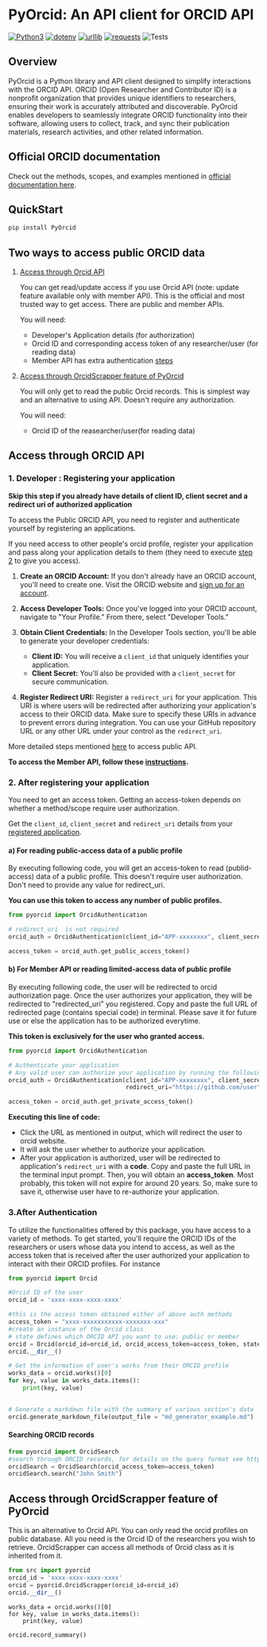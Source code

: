 # PyOrcid: An API client for ORCID API

[![Python3](https://img.shields.io/badge/Python3-%233776AB.svg?style=flat-square&logo=python&logoColor=white)](https://www.python.org/)
[![dotenv](https://img.shields.io/badge/dotenv-%230a9e0a.svg?style=flat-square)](https://pypi.org/project/python-dotenv/)
[![urllib](https://img.shields.io/badge/urllib-%233776AB.svg?style=flat-square&logo=python&logoColor=white)](https://docs.python.org/3/library/urllib.html)
[![requests](https://img.shields.io/badge/requests-%233776AB.svg?style=flat-square&logo=python&logoColor=white)](https://docs.python-requests.org/en/master/)
![Tests](https://github.com/sri0606/PyOrcid/actions/workflows/tests.yml/badge.svg)


## Overview

PyOrcid is a Python library and API client designed to simplify interactions with the ORCID API. ORCID (Open Researcher and Contributor ID) is a nonprofit organization that provides unique identifiers to researchers, ensuring their work is accurately attributed and discoverable. PyOrcid enables developers to seamlessly integrate ORCID functionality into their software, allowing users to collect, track, and sync their publication materials, research activities, and other related information.

## Official ORCID documentation

Check out the methods, scopes, and examples mentioned in [official documentation here](https://info.orcid.org/documentation/).

## QuickStart
```python
pip install PyOrcid
```
## Two ways to access public ORCID data
1. [Access through Orcid API](#access-through-orcid-api)

   You can get read/update access if you use Orcid API (note: update feature available only with member API). This is the official and most trusted way to get access. There are public and member APIs.
   
   You will need:
     - Developer's Application details (for authorization)
     - Orcid ID and corresponding access token of any researcher/user (for reading data)
     - Member API has extra authentication [steps](https://info.orcid.org/documentation/integration-guide/registering-a-member-api-client/)

2. [Access through OrcidScrapper feature of PyOrcid](#access-through-orcidscrapper-feature-of-pyorcid)

   You will only get to read the public Orcid records. This is simplest way and an alternative to using API. Doesn't require any authorization.
   
   You will need:
     - Orcid ID of the reasearcher/user(for reading data)

## Access through ORCID API
### 1. Developer : Registering your application
**Skip this step if you already have details of client ID, client secret and a redirect uri of authorized application**

To access the Public ORCID API, you need to register and authenticate yourself by registering an applications. 

If you need access to other people's orcid profile, register your application and pass along your application details to them (they need to execute [step 2](#2.after-registering-your-application) to give you access).

1. **Create an ORCID Account:** If you don't already have an ORCID account, you'll need to create one. Visit the ORCID website and [sign up for an account](https://orcid.org/register).

2. **Access Developer Tools:** Once you've logged into your ORCID account, navigate to "Your Profile." From there, select "Developer Tools."

3. **Obtain Client Credentials:** In the Developer Tools section, you'll be able to generate your developer credentials:
   - **Client ID:** You will receive a `client_id` that uniquely identifies your application.
   - **Client Secret:** You'll also be provided with a `client_secret` for secure communication.

4. **Register Redirect URI:** Register a `redirect_uri` for your application. This URI is where users will be redirected after authorizing your application's access to their ORCID data. Make sure to specify these URIs in advance to prevent errors during integration. You can use your GitHub repository URL or any other URL under your control as the `redirect_uri`.

More detailed steps mentioned [here](https://info.orcid.org/ufaqs/how-do-i-register-a-public-api-client/) to access public API.

**To access the Member API, follow these [instructions](https://info.orcid.org/documentation/integration-guide/registering-a-member-api-client/).**

### 2. After registering your application

You need to get an access token. Getting an access-token depends on whether a method/scope require user authorization.

Get the `client_id`, `client_secret` and `redirect_uri` details from your [registered application](https://orcid.org/developer-tools).

#### a) For reading public-access data of a public profile 

By executing following code, you will get an access-token to read (publid-access) data of a public profile. This doesn't require user authorization. Don't need to provide any value for redirect_uri.

**You can use this token to access any number of public profiles.**
```python
from pyorcid import OrcidAuthentication

# redirect_uri  is not required
orcid_auth = OrcidAuthentication(client_id="APP-xxxxxxxx", client_secret="xx-xx-xxxx-xxx")

access_token = orcid_auth.get_public_access_token()
```

#### b) For Member API or reading limited-access data of public profile
By executing following code, the user will be redirected to orcid authorization page. Once the user authorizes your application, they will be redirected to "redirected_uri" you registered. Copy and paste the full URL of redirected page (contains special code) in terminal. Please save it for future use or else the application has to be authorized everytime.

**This token is exclusively for the user who granted access.**
```python
from pyorcid import OrcidAuthentication

# Authenticate your application 
# Any valid user can authorize your application by running the following command 
orcid_auth = OrcidAuthentication(client_id="APP-xxxxxxxx", client_secret="xx-xx-xxxx-xxx",      
                                 redirect_uri="https://github.com/user")

access_token = orcid_auth.get_private_access_token()
```

**Executing this line of code:**
- Click the URL as mentioned in output, which will redirect the user to orcid website.
- It will ask the user whether to authorize your application.
- After your application is authorized, user will be redirected to application's `redirect_uri` with a **code**. Copy and paste the full URL in the terminal input prompt. Then, you will obtain an **access_token**. Most probably, this token will not expire for around 20 years. So, make sure to save it, otherwise user have to re-authorize your application.

### 3.After Authentication

To utilize the functionalities offered by this package, you have access to a variety of methods. To get started, you'll require the ORCID IDs of the researchers or users whose data you intend to access, as well as the access token that is received after the user authorized your application to interact with their ORCID profiles. For instance

```python
from pyorcid import Orcid

#Orcid ID of the user
orcid_id = 'xxxx-xxxx-xxxx-xxxx'

#this is the access token obtained either of above auth methods
access_token = "xxxx-xxxxxxxxxxx-xxxxxxx-xxx" 
#create an instance of the Orcid class
# state defines which ORCID API you want to use: public or member
orcid = Orcid(orcid_id=orcid_id, orcid_access_token=access_token, state = "public")
orcid.__dir__()
```
```python
# Get the information of user's works from their ORCID profile
works_data = orcid.works()[0]
for key, value in works_data.items():
    print(key, value)
```
```python

# Generate a markdown file with the summary of various section's data
orcid.generate_markdown_file(output_file = "md_generator_example.md")
```
#### Searching ORCID records
```python
from pyorcid import OrcidSearch
#search through ORCID records, for details on the query format see https://info.orcid.org/documentation/api-tutorials/api-tutorial-searching-the-orcid-registry/  
orcidSearch = OrcidSearch(orcid_access_token=access_token)
orcidSearch.search("John Smith")
```
## Access through OrcidScrapper feature of PyOrcid
This is an alternative to Orcid API. You can only read the orcid profiles on public database. All you need is the Orcid ID of the researchers you wish to retrieve.
OrcidScrapper can access all methods of Orcid class as it is inherited from it.

```python
from src import pyorcid
orcid_id = 'xxxx-xxxx-xxxx-xxxx'
orcid = pyorcid.OrcidScrapper(orcid_id=orcid_id)
orcid.__dir__()
```
```
works_data = orcid.works()[0]
for key, value in works_data.items():
    print(key, value)

orcid.record_summary()

```
